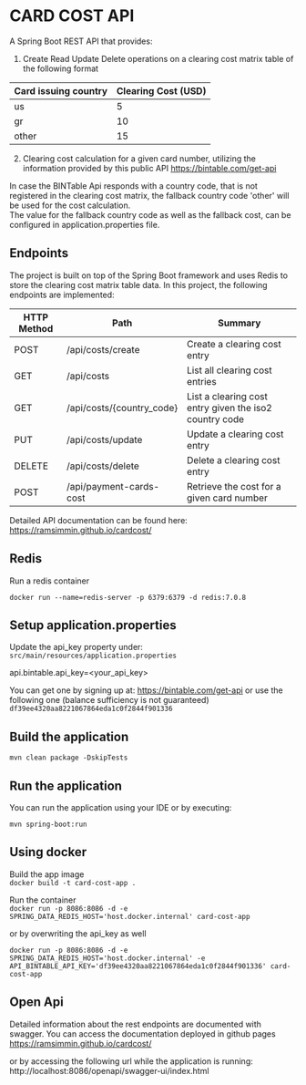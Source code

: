 # CARD COST API

A Spring Boot REST API that provides: 
1. Create Read Update Delete operations on a clearing cost matrix table of the following format

| Card issuing country | Clearing Cost (USD) | 
|--------------------|---------------------|
| us                 | 5                   | 
| gr                 | 10                  | 
| other              | 15                  |

2. Clearing cost calculation for a given card number, utilizing the information provided by this public API https://bintable.com/get-api  

In case the BINTable Api responds with a country code, that is not registered in the clearing cost matrix, 
the fallback country code 'other' will be used for the cost calculation.  
The value for the fallback country code as well as the fallback cost, can be configured in application.properties file.


## Endpoints
The project is built on top of the Spring Boot framework and uses Redis to store the clearing cost matrix table data.
In this project, the following endpoints are implemented:

| HTTP Method | Path                      | Summary                                                |
|-------------|---------------------------|--------------------------------------------------------|
| POST        | /api/costs/create         | Create a clearing cost entry                           |
| GET         | /api/costs                | List all clearing cost entries                         |
| GET         | /api/costs/{country_code} | List a clearing cost entry given the iso2 country code |
| PUT         | /api/costs/update         | Update a clearing cost entry                           |
| DELETE      | /api/costs/delete         | Delete a clearing cost entry                           |
| POST        | /api/payment-cards-cost   | Retrieve the cost for a given card number              |


Detailed API documentation can be found here: 
https://ramsimmin.github.io/cardcost/

## Redis
Run a redis container 

`docker run --name=redis-server -p 6379:6379 -d redis:7.0.8`

## Setup application.properties
Update the api_key property under: `src/main/resources/application.properties` 

api.bintable.api_key=<your_api_key>

You can get one by signing up at: https://bintable.com/get-api or use the following one (balance sufficiency is not guaranteed)
`df39ee4320aa8221067864eda1c0f2844f901336`

## Build the application

`mvn clean package -DskipTests`

## Run the application

You can run the application using your IDE or by executing:

`mvn spring-boot:run`

## Using docker

Build the app image   
`docker build -t card-cost-app . `

Run the container  
`docker run -p 8086:8086 -d -e SPRING_DATA_REDIS_HOST='host.docker.internal' card-cost-app`  

or by overwriting the api_key as well

`docker run -p 8086:8086 -d -e SPRING_DATA_REDIS_HOST='host.docker.internal' -e API_BINTABLE_API_KEY='df39ee4320aa8221067864eda1c0f2844f901336' card-cost-app`


## Open Api
Detailed information about the rest endpoints are documented with swagger. You can access the documentation deployed in github pages
https://ramsimmin.github.io/cardcost/

or by accessing the following url while the application is running:
http://localhost:8086/openapi/swagger-ui/index.html  
